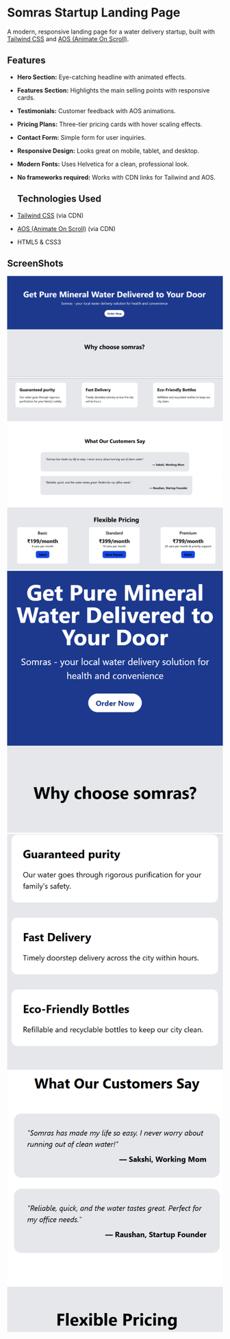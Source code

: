 # Somras Startup Landing Page

A modern, responsive landing page for a water delivery startup, built with [Tailwind CSS](https://tailwindcss.com/) and [AOS (Animate On Scroll)](https://michalsnik.github.io/aos/).

## Features

- **Hero Section:** Eye-catching headline with animated effects.
- **Features Section:** Highlights the main selling points with responsive cards.
- **Testimonials:** Customer feedback with AOS animations.
- **Pricing Plans:** Three-tier pricing cards with hover scaling effects.
- **Contact Form:** Simple form for user inquiries.
- **Responsive Design:** Looks great on mobile, tablet, and desktop.
- **Modern Fonts:** Uses Helvetica for a clean, professional look.
- **No frameworks required:** Works with CDN links for Tailwind and AOS.
  ## Technologies Used

- [Tailwind CSS](https://tailwindcss.com/) (via CDN)
- [AOS (Animate On Scroll)](https://michalsnik.github.io/aos/) (via CDN)
- HTML5 & CSS3
## ScreenShots
![Alt Text](outputSS/s1.png)
![Alt Text](outputSS/s2.png)
![Alt Text](outputSS/s3.png)
![Alt Text](outputSS/s4.png)
![Alt Text](outputSS/s5.png)
![Alt Text](outputSS/s6.png)





